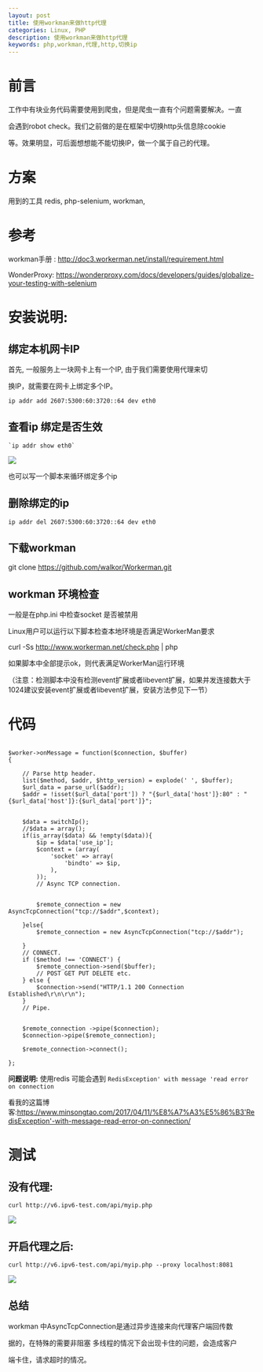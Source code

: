 ```yaml
---
layout: post
title: 使用workman来做http代理
categories: Linux, PHP
description: 使用workman来做http代理
keywords: php,workman,代理,http,切换ip 
---
```


# 前言

工作中有块业务代码需要使用到爬虫，但是爬虫一直有个问题需要解决。一直

会遇到robot check。我们之前做的是在框架中切换http头信息除cookie 

等。效果明显，可后面想想能不能切换IP，做一个属于自己的代理。

# 方案

 用到的工具  redis, php-selenium, workman, 
 
# 参考

workman手册 : http://doc3.workerman.net/install/requirement.html

WonderProxy: https://wonderproxy.com/docs/developers/guides/globalize-your-testing-with-selenium

# 安装说明:

## 绑定本机网卡IP
  
  首先, 一般服务上一块网卡上有一个IP, 由于我们需要使用代理来切
  
  换IP，就需要在网卡上绑定多个IP。
  
  `ip addr add 2607:5300:60:3720::64 dev eth0`
  
## 查看ip 绑定是否生效

	`ip addr show eth0`
    
![](https://tao007.oss-cn-shanghai.aliyuncs.com/%E5%9B%BE%E7%89%87/QQ%E6%88%AA%E5%9B%BE20170426145924.bmp)
  
  也可以写一个脚本来循环绑定多个ip

## 删除绑定的ip 
  
   `ip addr del 2607:5300:60:3720::64 dev eth0`
  
  
## 下载workman 

git clone https://github.com/walkor/Workerman.git

## workman 环境检查

一般是在php.ini 中检查socket 是否被禁用

Linux用户可以运行以下脚本检查本地环境是否满足WorkerMan要求

curl -Ss http://www.workerman.net/check.php | php

如果脚本中全部提示ok，则代表满足WorkerMan运行环境

（注意：检测脚本中没有检测event扩展或者libevent扩展，如果并发连接数大于1024建议安装event扩展或者libevent扩展，安装方法参见下一节）


# 代码

```

$worker->onMessage = function($connection, $buffer)
{

    // Parse http header.
    list($method, $addr, $http_version) = explode(' ', $buffer);
    $url_data = parse_url($addr);
    $addr = !isset($url_data['port']) ? "{$url_data['host']}:80" : "{$url_data['host']}:{$url_data['port']}";


    $data = switchIp();
    //$data = array();
    if(is_array($data) && !empty($data)){
        $ip = $data['use_ip'];
        $context = (array(
            'socket' => array(
                'bindto' => $ip,
            ),
        ));
        // Async TCP connection.


        $remote_connection = new AsyncTcpConnection("tcp://$addr",$context);

    }else{
        $remote_connection = new AsyncTcpConnection("tcp://$addr");

    }
    // CONNECT.
    if ($method !== 'CONNECT') {
        $remote_connection->send($buffer);
        // POST GET PUT DELETE etc.
    } else {
        $connection->send("HTTP/1.1 200 Connection Established\r\n\r\n");
    }
    // Pipe.


    $remote_connection ->pipe($connection);
    $connection->pipe($remote_connection);

    $remote_connection->connect();

};

```
**问题说明:** 使用redis 可能会遇到 `RedisException' with message 'read error on connection`

看我的这篇博客:https://www.minsongtao.com/2017/04/11/%E8%A7%A3%E5%86%B3'RedisException'-with-message-read-error-on-connection/

# 测试

## 没有代理:

`curl http://v6.ipv6-test.com/api/myip.php`

![](https://tao007.oss-cn-shanghai.aliyuncs.com/%E5%9B%BE%E7%89%87/meiyoudaili.bmp)

## 开启代理之后:

`curl http://v6.ipv6-test.com/api/myip.php --proxy localhost:8081`

![](http://tao007.oss-cn-shanghai.aliyuncs.com/%E5%9B%BE%E7%89%87/%E5%BC%80%E5%90%AF%E4%BB%A3%E7%90%86.bmp)

## 总结 

workman 中AsyncTcpConnection是通过异步连接来向代理客户端回传数

据的，在特殊的需要非阻塞 多线程的情况下会出现卡住的问题，会造成客户

端卡住，请求超时的情况。





